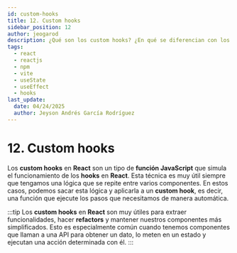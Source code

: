 ```yaml
---
id: custom-hooks
title: 12. Custom hooks
sidebar_position: 12
author: jeogarod
description: ¿Qué son los custom hooks? ¿En qué se diferencian con los hooks?
tags:
  - react
  - reactjs
  - npm
  - vite
  - useState
  - useEffect
  - hooks
last_update:
  date: 04/24/2025
  author: Jeyson Andrés García Rodríguez
---
```


# 12. Custom hooks

Los **custom hooks** en **React** son un tipo de **función JavaScript** que simula el funcionamiento de los **hooks** en **React**. Esta técnica es muy útil siempre que tengamos una lógica que se repite entre varios componentes. En estos casos, podemos sacar esta lógica y aplicarla a un **custom hook**, es decir, una función que ejecute los pasos que necesitamos de manera automática.

:::tip
Los **custom hooks** en **React** son muy útiles para extraer funcionalidades, hacer **refactors** y mantener nuestros componentes más simplificados. Esto es especialmente común cuando tenemos componentes que llaman a una API para obtener un dato, lo meten en un estado y ejecutan una acción determinada con él.
:::


